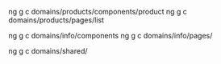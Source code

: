 ng g c domains/products/components/product
ng g c domains/products/pages/list

ng g c domains/info/components
ng g c domains/info/pages/

ng g c domains/shared/